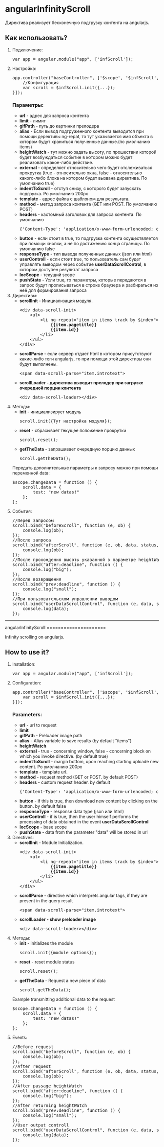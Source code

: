 angularInfinityScroll
=====================

Директива реализует бесконечную подгрузку контента на angularjs.

<h2>Как использовать?</h2>
<ol>
    <li>
        Подключение:
        <pre>var app = angular.module("app", ['infScroll']);</pre>
    </li>
    <li>Настройка:
        <pre>app.controller("baseController", ['$scope', '$infScroll', function($scope, $infScroll) {
    //Конфигурация
    var scroll = $infScroll.init({...});
}]);</pre>
    <h3>Параметры:</h3>
        <ul>
            <li><b>url</b> - адрес для запроса контента</li>
            <li><b>limit</b> - лимит</li>
            <li><b>gifPath</b> - путь до картинки прелодера</li>
            <li><b>alias</b> - Если вывод подгруженного контента выводится при помощи дерективы ng-repat, то тут указывается имя объекта в котором будут храниться полученные данные.(по умолчанию items)</li>
            <li><b>heightWatch</b> - тут можно задать высоту, по прошествии которой будет возбуждаться событие в котором можно будет реализовать какое-либо действие.</li>
            <li><b>external</b> - определяет относительно чего будет отслеживаться прокрутка (true - относительно окна, false - относительно какого-либо блока на котором будет вызвана директива. По умолчанию true)</li>
            <li><b>indentToScroll</b> - отступ снизу, с которого будет запускать подгрузка. Ро умолчанию 200px</li>
            <li><b>template</b> - адрес файла с шаблоном для результата.</li>
            <li><b>method</b> - метод запроса контента (GET или POST. По умолчанию POST)</li>
            <li><b>headers</b> - кастомный заголовок для запроса контента. 
                По умолчанию <pre>{'Content-Type': 'application/x-www-form-urlencoded; charset=utf-8'}</pre>
            </li>
            <li><b>button</b> - если стоит в true, то подгрузка контента осуществляется при помощи кнопки, а не по достижению конца страницы. По умолчанию false</li>
            <li>
                <b>responseType</b> - тип вывода полученных данных (json или html)
            </li>
            <li>
                <b>userControll</b> - если стоит true, то пользователь сам будет управлять выводом через событие <b>userDataScrollControl</b>, в котором доступен результат запроса
            </li>
            <li>
                <b>locScope</b> - текущий scope
            </li>
            <li>
                <b>pushState</b> - Усли true, то параметры, которые передаются в запрос будут прописываться в строке браузера и разбираться из неё для формирования запроса
            </li>
        </ul>
    </li>
    <li>
        Директивы:
        <ul>
            <li><b>scrollInit</b> - Инициализация модуля.
                <pre>
&lt;div data-scroll-init>
    &lt;ul>
        &lt;li ng-repeat="item in items track by $index">
            <b>{{item.pagetitle}}</b>
            <b>{{item.id}}</b>
        &lt;/li>
    &lt;/ul>
&lt;/div>
</pre>
            </li>
            <li><b>scrollParse</b> - если сервер отдает html в котором присутствуют какие-либо теги angularjs, то при помощи этой директивы они будут выполнены.
                <pre>&lt;span data-scroll-parse="item.introtext"></span></li>
            </li>
            <li>
                <b>scrollLoader - директива выводит прелодер при загрузке очередной порции контента</b>
                <pre>&lt;div data-scroll-loader>&lt;/div></pre>
            </li>
        </ul>
    </li>
    <li>
        Методы:
        <ul>
            <li>
                <b>init</b> - инициализирует модуль
                <pre>scroll.init({Тут настройка модуля});</pre>
            </li>
            <li>
                <b>reset</b> - сбрасывает текущее положение прокрутки
                <pre>scroll.reset();</pre>
            </li>
            <li>
                <b>getTheData</b> - запрашивает очередную порцию данных
                <pre>scroll.getTheData();</pre>
            </li>
        </ul>
        Передать дополнительные параметры к запросу можно при помощи переменной data:
        <pre>
$scope.changeData = function () {
    scroll.data = {
        test: "new datas!"
    };
};
</pre>
    </li>
    <li>
        События:
        <pre>
//Перед запросом
scroll.bind("beforeScroll", function (e, ob) {
    console.log(ob);
});
//После запроса
scroll.bind("afterScroll", function (e, ob, data, status, accept){
    console.log(ob);
});
//После прохождения высоты указанной в параметре heightWatch
scroll.bind("after:deadline", function () {
    console.log("big");
});
//После возвращения
scroll.bind("prev:deadline", function () {
    console.log("small");
});
//При пользовательском управлении выводом
scroll.bind("userDataScrollControl", function (e, data, status) {
    console.log(data);
});
</pre>
    </li>
</ol>
<hr />
angularInfinityScroll
=====================

Infinity scrolling on angularjs.

<h2>How to use it?</h2>
<ol>
    <li>
        Installation:
        <pre>var app = angular.module("app", ['infScroll']);</pre>
    </li>
    <li>Configuration:
        <pre>app.controller("baseController", ['$scope', '$infScroll', function($scope, $infScroll) {
    var scroll = $infScroll.init({...});
}]);</pre>
    <h3>Parameters:</h3>
        <ul>
            <li><b>url</b> - url to request</li>
            <li><b>limit</b></li>
            <li><b>gifPath</b> - Preloader image path</li>
            <li><b>alias</b> - Alias ​​variable to save results (by default "items")</li>
            <li><b>heightWatch</b></li>
            <li><b>external</b> - true - concerning window, false - concerning block on which you invoke directive. (by default true)</li>
            <li><b>indentToScroll</b> - margin bottom, upon reaching starting uploade new content. Ро умолчанию 200px</li>
            <li><b>template</b> - template url.</li>
            <li><b>method</b> - request method (GET or POST. by default POST)</li>
            <li><b>headers</b> - custom request header.
                by default <pre>{'Content-Type': 'application/x-www-form-urlencoded; charset=utf-8'}</pre>
            </li>
            <li><b>button</b> - if this is true, then download new content by clicking on the button. by default false</li>
            <li>
                <b>responseType</b> - response data type (json или html)
            </li>
            <li>
                <b>userControll</b> - if is true, then the user himself performs the processing of data obtained in the event <b>userDataScrollControl</b>
            </li>
            <li>
                <b>locScope</b> - base scope
            </li>
            <li>
                <b>pushState</b> - data from the parameter "data" will be stored in url
            </li>
        </ul>
    </li>
    <li>
        Directives:
        <ul>
            <li><b>scrollInit</b> - Module Initialization.
                <pre>
&lt;div data-scroll-init>
    &lt;ul>
        &lt;li ng-repeat="item in items track by $index">
            <b>{{item.pagetitle}}</b>
            <b>{{item.id}}</b>
        &lt;/li>
    &lt;/ul>
&lt;/div>
</pre>
            </li>
            <li><b>scrollParse</b> - directive which interprets angular tags, if they are present in the query result
                <pre>&lt;span data-scroll-parse="item.introtext"></span></li>
            </li>
            <li>
                <b>scrollLoader - show preloader image</b>
                <pre>&lt;div data-scroll-loader>&lt;/div></pre>
            </li>
        </ul>
    </li>
    <li>
        Методы:
        <ul>
            <li>
                <b>init</b> - initializes the module
                <pre>scroll.init({module options});</pre>
            </li>
            <li>
                <b>reset</b> - reset module status
                <pre>scroll.reset();</pre>
            </li>
            <li>
                <b>getTheData</b> - Request a new piece of data
                <pre>scroll.getTheData();</pre>
            </li>
        </ul>
        Example transmitting additional data to the request
        <pre>
$scope.changeData = function () {
    scroll.data = {
        test: "new datas!"
    };
};
</pre>
    </li>
    <li>
        Events:
        <pre>
//Before request
scroll.bind("beforeScroll", function (e, ob) {
    console.log(ob);
});
//After request
scroll.bind("afterScroll", function (e, ob, data, status, accept){
    console.log(ob);
});
//After passage heightWatch
scroll.bind("after:deadline", function () {
    console.log("big");
});
//After returning heightWatch
scroll.bind("prev:deadline", function () {
    console.log("small");
});
//User output controll
scroll.bind("userDataScrollControl", function (e, data, status) {
    console.log(data);
});
</pre>
    </li>
</ol>

